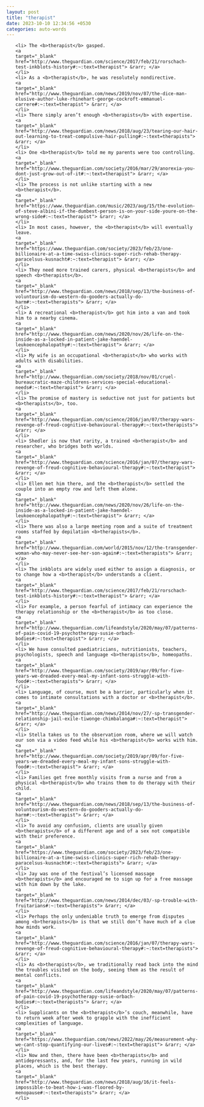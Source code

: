 ```yaml
---
layout: post
title: "therapist"
date: 2023-10-10 12:34:56 +0530
categories: auto-words
---
```

<ol>

    <li> The <b>therapist</b> gasped.
    <a 
    target="_blank" 
    href="http://www.theguardian.com/science/2017/feb/21/rorschach-test-inkblots-history#:~:text=therapist"> &rarr; </a>
    </li>
    <li> As a <b>therapist</b>, he was resolutely nondirective.
    <a 
    target="_blank" 
    href="http://www.theguardian.com/news/2019/nov/07/the-dice-man-elusive-author-luke-rhinehart-george-cockroft-emmanuel-carrere#:~:text=therapist"> &rarr; </a>
    </li>
    <li> There simply aren’t enough <b>therapists</b> with expertise.
    <a 
    target="_blank" 
    href="http://www.theguardian.com/news/2018/aug/23/tearing-our-hair-out-learning-to-treat-compulsive-hair-pulling#:~:text=therapists"> &rarr; </a>
    </li>
    <li> One <b>therapist</b> told me my parents were too controlling.
    <a 
    target="_blank" 
    href="http://www.theguardian.com/society/2016/mar/29/anorexia-you-dont-just-grow-out-of-it#:~:text=therapist"> &rarr; </a>
    </li>
    <li> The process is not unlike starting with a new <b>therapist</b>.
    <a 
    target="_blank" 
    href="https://www.theguardian.com/music/2023/aug/15/the-evolution-of-steve-albini-if-the-dumbest-person-is-on-your-side-youre-on-the-wrong-side#:~:text=therapist"> &rarr; </a>
    </li>
    <li> In most cases, however, the <b>therapist</b> will eventually leave.
    <a 
    target="_blank" 
    href="https://www.theguardian.com/society/2023/feb/23/one-billionaire-at-a-time-swiss-clinics-super-rich-rehab-therapy-paracelsus-kusnacht#:~:text=therapist"> &rarr; </a>
    </li>
    <li> They need more trained carers, physical <b>therapists</b> and speech <b>therapists</b>.
    <a 
    target="_blank" 
    href="http://www.theguardian.com/news/2018/sep/13/the-business-of-voluntourism-do-western-do-gooders-actually-do-harm#:~:text=therapists"> &rarr; </a>
    </li>
    <li> A recreational <b>therapist</b> got him into a van and took him to a nearby cinema.
    <a 
    target="_blank" 
    href="http://www.theguardian.com/news/2020/nov/26/life-on-the-inside-as-a-locked-in-patient-jake-haendel-leukoencephalopathy#:~:text=therapist"> &rarr; </a>
    </li>
    <li> My wife is an occupational <b>therapist</b> who works with adults with disabilities.
    <a 
    target="_blank" 
    href="http://www.theguardian.com/society/2018/nov/01/cruel-bureaucratic-maze-childrens-services-special-educational-needs#:~:text=therapist"> &rarr; </a>
    </li>
    <li> The promise of mastery is seductive not just for patients but <b>therapists</b>, too.
    <a 
    target="_blank" 
    href="http://www.theguardian.com/science/2016/jan/07/therapy-wars-revenge-of-freud-cognitive-behavioural-therapy#:~:text=therapists"> &rarr; </a>
    </li>
    <li> Shedler is now that rarity, a trained <b>therapist</b> and researcher, who bridges both worlds.
    <a 
    target="_blank" 
    href="http://www.theguardian.com/science/2016/jan/07/therapy-wars-revenge-of-freud-cognitive-behavioural-therapy#:~:text=therapist"> &rarr; </a>
    </li>
    <li> Ellen met him there, and the <b>therapist</b> settled the couple into an empty row and left them alone.
    <a 
    target="_blank" 
    href="http://www.theguardian.com/news/2020/nov/26/life-on-the-inside-as-a-locked-in-patient-jake-haendel-leukoencephalopathy#:~:text=therapist"> &rarr; </a>
    </li>
    <li> There was also a large meeting room and a suite of treatment rooms staffed by depilation <b>therapists</b>.
    <a 
    target="_blank" 
    href="http://www.theguardian.com/world/2015/nov/12/the-transgender-woman-who-may-never-see-her-son-again#:~:text=therapists"> &rarr; </a>
    </li>
    <li> The inkblots are widely used either to assign a diagnosis, or to change how a <b>therapist</b> understands a client.
    <a 
    target="_blank" 
    href="http://www.theguardian.com/science/2017/feb/21/rorschach-test-inkblots-history#:~:text=therapist"> &rarr; </a>
    </li>
    <li> For example, a person fearful of intimacy can experience the therapy relationship or the <b>therapist</b> as too close.
    <a 
    target="_blank" 
    href="http://www.theguardian.com/lifeandstyle/2020/may/07/patterns-of-pain-covid-19-psychotherapy-susie-orbach-bodies#:~:text=therapist"> &rarr; </a>
    </li>
    <li> We have consulted paediatricians, nutritionists, teachers, psychologists, speech and language <b>therapists</b>, homeopaths.
    <a 
    target="_blank" 
    href="http://www.theguardian.com/society/2019/apr/09/for-five-years-we-dreaded-every-meal-my-infant-sons-struggle-with-food#:~:text=therapists"> &rarr; </a>
    </li>
    <li> Language, of course, must be a barrier, particularly when it comes to intimate consultations with a doctor or <b>therapist</b>.
    <a 
    target="_blank" 
    href="http://www.theguardian.com/news/2014/nov/27/-sp-transgender-relationship-jail-exile-tiwonge-chimbalanga#:~:text=therapist"> &rarr; </a>
    </li>
    <li> Stella takes us to the observation room, where we will watch our son via a video feed while his <b>therapist</b> works with him.
    <a 
    target="_blank" 
    href="http://www.theguardian.com/society/2019/apr/09/for-five-years-we-dreaded-every-meal-my-infant-sons-struggle-with-food#:~:text=therapist"> &rarr; </a>
    </li>
    <li> Families get free monthly visits from a nurse and from a physical <b>therapist</b> who trains them to do therapy with their child.
    <a 
    target="_blank" 
    href="http://www.theguardian.com/news/2018/sep/13/the-business-of-voluntourism-do-western-do-gooders-actually-do-harm#:~:text=therapist"> &rarr; </a>
    </li>
    <li> To avoid any confusion, clients are usually given <b>therapists</b> of a different age and of a sex not compatible with their preference.
    <a 
    target="_blank" 
    href="https://www.theguardian.com/society/2023/feb/23/one-billionaire-at-a-time-swiss-clinics-super-rich-rehab-therapy-paracelsus-kusnacht#:~:text=therapists"> &rarr; </a>
    </li>
    <li> Jay was one of the festival’s licensed massage <b>therapists</b> and encouraged me to sign up for a free massage with him down by the lake.
    <a 
    target="_blank" 
    href="http://www.theguardian.com/news/2014/dec/03/-sp-trouble-with-fruitarians#:~:text=therapists"> &rarr; </a>
    </li>
    <li> Perhaps the only undeniable truth to emerge from disputes among <b>therapists</b> is that we still don’t have much of a clue how minds work.
    <a 
    target="_blank" 
    href="http://www.theguardian.com/science/2016/jan/07/therapy-wars-revenge-of-freud-cognitive-behavioural-therapy#:~:text=therapists"> &rarr; </a>
    </li>
    <li> As <b>therapists</b>, we traditionally read back into the mind the troubles visited on the body, seeing them as the result of mental conflicts.
    <a 
    target="_blank" 
    href="http://www.theguardian.com/lifeandstyle/2020/may/07/patterns-of-pain-covid-19-psychotherapy-susie-orbach-bodies#:~:text=therapists"> &rarr; </a>
    </li>
    <li> Supplicants on the <b>therapist</b>’s couch, meanwhile, have to return week after week to grapple with the inefficient complexities of language.
    <a 
    target="_blank" 
    href="https://www.theguardian.com/news/2022/may/26/measurement-why-we-cant-stop-quantifying-our-lives#:~:text=therapist"> &rarr; </a>
    </li>
    <li> Now and then, there have been <b>therapists</b> and antidepressants, and, for the last few years, running in wild places, which is the best therapy.
    <a 
    target="_blank" 
    href="http://www.theguardian.com/news/2018/aug/16/it-feels-impossible-to-beat-how-i-was-floored-by-menopause#:~:text=therapists"> &rarr; </a>
    </li>